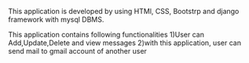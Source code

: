 This application is developed by using HTMl, CSS, Bootstrp and django framework with
mysql DBMS.

This application contains following functionalities
1)User can Add,Update,Delete and view messages
2)with this application, user can send mail to gmail account of another user
